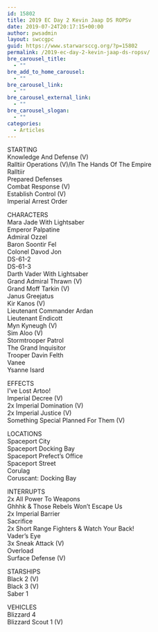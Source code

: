 ```yaml
---
id: 15802
title: 2019 EC Day 2 Kevin Jaap DS ROPSv
date: 2019-07-24T20:17:15+00:00
author: pwsadmin
layout: swccgpc
guid: https://www.starwarsccg.org/?p=15802
permalink: /2019-ec-day-2-kevin-jaap-ds-ropsv/
bre_carousel_title:
  - ""
bre_add_to_home_carousel:
  - ""
bre_carousel_link:
  - ""
bre_carousel_external_link:
  - ""
bre_carousel_slogan:
  - ""
categories:
  - Articles
---
```

  
STARTING  
Knowledge And Defense (V)  
Ralltiir Operations (V)/In The Hands Of The Empire  
Ralltiir  
Prepared Defenses  
Combat Response (V)  
Establish Control (V)  
Imperial Arrest Order

CHARACTERS  
Mara Jade With Lightsaber  
Emperor Palpatine  
Admiral Ozzel  
Baron Soontir Fel  
Colonel Davod Jon  
DS-61-2  
DS-61-3  
Darth Vader With Lightsaber  
Grand Admiral Thrawn (V)  
Grand Moff Tarkin (V)  
Janus Greejatus  
Kir Kanos (V)  
Lieutenant Commander Ardan  
Lieutenant Endicott  
Myn Kyneugh (V)  
Sim Aloo (V)  
Stormtrooper Patrol  
The Grand Inquisitor  
Trooper Davin Felth  
Vanee  
Ysanne Isard

EFFECTS  
I&#8217;ve Lost Artoo!  
Imperial Decree (V)  
2x Imperial Domination (V)  
2x Imperial Justice (V)  
Something Special Planned For Them (V)

LOCATIONS  
Spaceport City  
Spaceport Docking Bay  
Spaceport Prefect&#8217;s Office  
Spaceport Street  
Corulag  
Coruscant: Docking Bay

INTERRUPTS  
2x All Power To Weapons  
Ghhhk & Those Rebels Won&#8217;t Escape Us  
2x Imperial Barrier  
Sacrifice  
2x Short Range Fighters & Watch Your Back!  
Vader&#8217;s Eye  
3x Sneak Attack (V)  
Overload  
Surface Defense (V)

STARSHIPS  
Black 2 (V)  
Black 3 (V)  
Saber 1

VEHICLES  
Blizzard 4  
Blizzard Scout 1 (V)